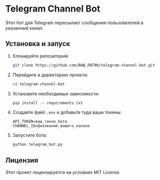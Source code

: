 # Telegram Channel Bot

Этот бот для Telegram пересылает сообщения пользователей в указанный канал.

## Установка и запуск

1. Клонируйте репозиторий:

    ```sh
    git clone https://github.com/ВАШ_ЛОГИН/telegram-channel-bot.git
    ```

2. Перейдите в директорию проекта:

    ```sh
    cd telegram-channel-bot
    ```

3. Установите необходимые зависимости:

    ```sh
    pip install -r requirements.txt
    ```

4. Создайте файл `.env` и добавьте туда ваши токены:

    ```env
    API_TOKEN=ваш_токен_бота
    CHANNEL_ID=@название_вашего_канала
    ```

5. Запустите бота:

    ```sh
    python telegram_bot.py
    ```

## Лицензия

Этот проект лицензируется на условиях MIT License.
